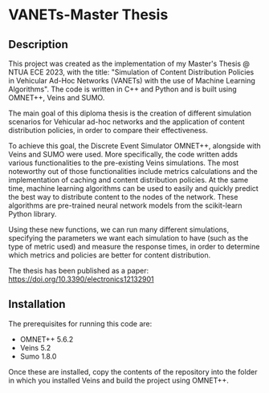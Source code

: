 # VANETs-Master Thesis

## Description 

This project was created as the implementation of my Master's Thesis @ NTUA ECE 2023, with the title:
"Simulation of Content Distribution Policies in Vehicular Ad-Hoc Networks (VANETs) with the use of Machine Learning Algorithms".
The code is written in C++ and Python and is built using OMNET++, Veins and SUMO.

The main goal of this diploma thesis is the creation of different simulation scenarios for Vehicular ad-hoc networks and the application of content distribution policies, 
in order to compare their effectiveness. 

To achieve this goal, the Discrete Event Simulator OMNET++, alongside with Veins and SUMO were used. 
More specifically, the code written adds various functionalities to the pre-existing Veins simulations. The most noteworthy out of those functionalities include 
metrics calculations and the implementation of caching and content distribution policies. At the same time, machine learning algorithms can be used to 
easily and quickly predict the best way to distribute content to the nodes of the network. These algorithms are pre-trained neural network models from the scikit-learn Python library.

Using these new functions, we can run many different simulations, specifying the parameters we want each simulation to have (such as the type of metric used) and measure the response times, 
in order to determine which metrics and policies are better for content distribution.

The thesis has been published as a paper: https://doi.org/10.3390/electronics12132901

## Installation

The prerequisites for running this code are:
- OMNET++ 5.6.2
- Veins 5.2
- Sumo 1.8.0

Once these are installed, copy the contents of the repository into the folder in which you installed Veins and build the project using OMNET++.
